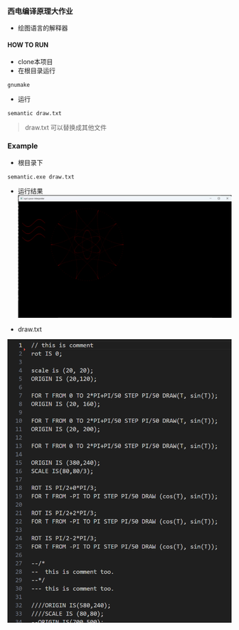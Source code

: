 ### 西电编译原理大作业
- 绘图语言的解释器
#### HOW TO RUN
- clone本项目
- 在根目录运行
```
gnumake
```
- 运行
```
semantic draw.txt
```
> draw.txt 可以替换成其他文件

### Example
- 根目录下
```
semantic.exe draw.txt
```
- 运行结果
![结果](/assets/p1.png)

- draw.txt

![draw.txt](/assets/p2.png)
